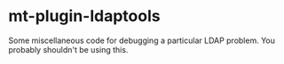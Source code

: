 mt-plugin-ldaptools
===================

Some miscellaneous code for debugging a particular LDAP problem. You probably shouldn't be using this.
